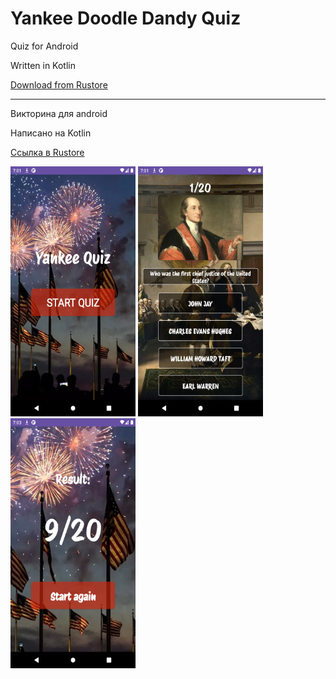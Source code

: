 # Yankee Doodle Dandy Quiz

Quiz for Android

Written in Kotlin

[Download from Rustore](https://apps.rustore.ru/app/com.yankee.doodledandy)

***

Викторина для android
  
Написано на Kotlin

[Ссылка в Rustore](https://apps.rustore.ru/app/com.yankee.doodledandy)
  



<img src="screen_shots/Screenshot_1.png" width="200" height="400"> <img src="screen_shots/Screenshot_2.png" width="200" height="400"> <img src="screen_shots/Screenshot_3.png" width="200" height="400">





